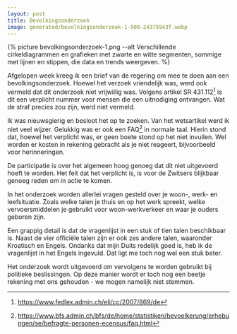 ```yaml
---
layout: post
title: Bevolkingsonderzoek
image: generated/bevolkingsonderzoek-1-500-24375943f.webp
---
```


{% picture bevolkingsonderzoek-1.png --alt Verschillende cirkeldiagrammen en grafieken met zwarte en witte segmenten, sommige met lijnen en stippen, die data en trends weergeven. %}

Afgelopen week kreeg ik een brief van de regering om mee te doen aan een bevolkingsonderzoek. Hoewel het verzoek vriendelijk was, werd ook vermeld dat dit onderzoek niet vrijwillig was. Volgens artikel SR 431.112[^1] is dit een verplicht nummer voor mensen die een uitnodiging ontvangen. Wat de straf precies zou zijn, werd niet vermeld.

Ik was nieuwsgierig en besloot het op te zoeken. Van het wetsartikel werd ik niet veel wijzer. Gelukkig was er ook een FAQ[^2] in normale taal. Hierin stond dat, hoewel het verplicht was, er geen boete stond op het niet invullen. Wel worden er kosten in rekening gebracht als je niet reageert, bijvoorbeeld voor herinneringen.

De participatie is over het algemeen hoog genoeg dat dit niet uitgevoerd hoeft te worden. Het feit dat het verplicht is, is voor de Zwitsers blijkbaar genoeg reden om in actie te komen.

In het onderzoek worden allerlei vragen gesteld over je woon-, werk- en leefsituatie. Zoals welke talen je thuis en op het werk spreekt, welke vervoersmiddelen je gebruikt voor woon-werkverkeer en waar je ouders geboren zijn.

Een grappig detail is dat de vragenlijst in een stuk of tien talen beschikbaar is. Naast de vier officiële talen zijn er ook zes andere talen, waaronder Kroatisch en Engels. Ondanks dat mijn Duits redelijk goed is, heb ik de vragenlijst in het Engels ingevuld. Dat ligt me toch nog wel een stuk beter.

Het onderzoek wordt uitgevoerd om vervolgens te worden gebruikt bij politieke beslissingen. Op deze manier wordt er toch nog een beetje rekening met ons gehouden - we mogen namelijk niet stemmen.

[^1]: <https://www.fedlex.admin.ch/eli/cc/2007/869/de>
[^2]: <https://www.bfs.admin.ch/bfs/de/home/statistiken/bevoelkerung/erhebungen/se/befragte-personen-ecensus/faq.html>
